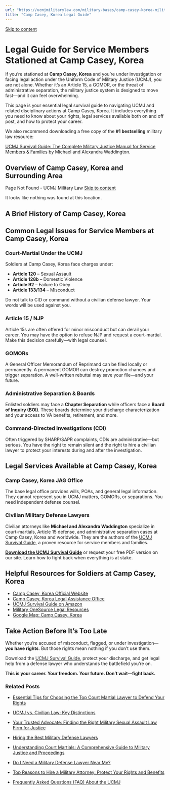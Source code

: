 ```yaml
---
url: "https://ucmjmilitarylaw.com/military-bases/camp-casey-korea-military-defense-lawyer-ucmj-legal-guide/"
title: "Camp Casey, Korea Legal Guide"
---
```


[Skip to content](https://ucmjmilitarylaw.com/military-bases/camp-casey-korea-military-defense-lawyer-ucmj-legal-guide/#content)

# Legal Guide for Service Members Stationed at Camp Casey, Korea

If you’re stationed at **Camp Casey, Korea** and you’re under investigation or facing legal action under the Uniform Code of Military Justice (UCMJ), you are not alone. Whether it’s an Article 15, a GOMOR, or the threat of administrative separation, the military justice system is designed to move fast—and it can feel overwhelming.

This page is your essential legal survival guide to navigating UCMJ and related disciplinary actions at Camp Casey, Korea. It includes everything you need to know about your rights, legal services available both on and off post, and how to protect your career.

We also recommend downloading a free copy of the **#1 bestselling** military law resource:

[UCMJ Survival Guide: The Complete Military Justice Manual for Service Members & Families](https://www.amazon.com/dp/B0FCDD3B2Z) by Michael and Alexandra Waddington.

## Overview of Camp Casey, Korea and Surrounding Area

Page Not Found - UCMJ Military Law [Skip to content](https://ucmjmilitarylaw.com/military-bases/camp-casey-korea-military-defense-lawyer-ucmj-legal-guide/%7Blocation7#content)

It looks like nothing was found at this location.

## A Brief History of Camp Casey, Korea

## Common Legal Issues for Service Members at Camp Casey, Korea

### Court-Martial Under the UCMJ

Soldiers at Camp Casey, Korea face charges under:

- **Article 120** – Sexual Assault
- **Article 128b** – Domestic Violence
- **Article 92** – Failure to Obey
- **Article 133/134** – Misconduct

Do not talk to CID or command without a civilian defense lawyer. Your words will be used against you.

### Article 15 / NJP

Article 15s are often offered for minor misconduct but can derail your career. You may have the option to refuse NJP and request a court-martial. Make this decision carefully—with legal counsel.

### GOMORs

A General Officer Memorandum of Reprimand can be filed locally or permanently. A permanent GOMOR can destroy promotion chances and trigger separation. A well-written rebuttal may save your file—and your future.

### Administrative Separation & Boards

Enlisted soldiers may face a **Chapter Separation** while officers face a **Board of Inquiry (BOI)**. These boards determine your discharge characterization and your access to VA benefits, retirement, and more.

### Command-Directed Investigations (CDI)

Often triggered by SHARP/SAPR complaints, CDIs are administrative—but serious. You have the right to remain silent and the right to hire a civilian lawyer to protect your interests during and after the investigation.

## Legal Services Available at Camp Casey, Korea

### Camp Casey, Korea JAG Office

The base legal office provides wills, POAs, and general legal information. They cannot represent you in UCMJ matters, GOMORs, or separations. You need independent defense counsel.

### Civilian Military Defense Lawyers

Civilian attorneys like **Michael and Alexandra Waddington** specialize in court-martials, Article 15 defense, and administrative separation cases at Camp Casey, Korea and worldwide. They are the authors of the [UCMJ Survival Guide](https://www.amazon.com/dp/B0FCDD3B2Z), a proven resource for service members and families.

**[Download the UCMJ Survival Guide](https://www.amazon.com/dp/B0FCDD3B2Z)** or request your free PDF version on our site. Learn how to fight back when everything is at stake.

## Helpful Resources for Soldiers at Camp Casey, Korea

- [Camp Casey, Korea Official Website](https://ucmjmilitarylaw.com/military-bases/camp-casey-korea-military-defense-lawyer-ucmj-legal-guide/%7Blocation12%7D)
- [Camp Casey, Korea Legal Assistance Office](https://ucmjmilitarylaw.com/military-bases/camp-casey-korea-military-defense-lawyer-ucmj-legal-guide/%7Blocation13%7D)
- [UCMJ Survival Guide on Amazon](https://www.amazon.com/dp/B0FCDD3B2Z)
- [Military OneSource Legal Resources](https://www.militaryonesource.mil/legal/)
- [Google Map: Camp Casey, Korea](https://ucmjmilitarylaw.com/military-bases/camp-casey-korea-military-defense-lawyer-ucmj-legal-guide/%7Blocation14%7D)

## Take Action Before It’s Too Late

Whether you’re accused of misconduct, flagged, or under investigation— **you have rights**. But those rights mean nothing if you don’t use them.

Download the [UCMJ Survival Guide](https://www.amazon.com/dp/B0FCDD3B2Z), protect your discharge, and get legal help from a defense lawyer who understands the battlefield you’re on.

**This is your career. Your freedom. Your future. Don’t wait—fight back.**

### Related Posts

- [Essential Tips for Choosing the Top Court Martial Lawyer to Defend Your Rights](https://ucmjmilitarylaw.com/top-court-martial-lawyer/)
- [UCMJ vs. Civilian Law: Key Distinctions](https://ucmjmilitarylaw.com/ucmj/ucmj-vs-civilian-law-key-distinctions/)
- [Your Trusted Advocate: Finding the Right Military Sexual Assault Law Firm for Justice](https://ucmjmilitarylaw.com/military-sexual-assault-law-firm/)
- [Hiring the Best Military Defense Lawyers](https://ucmjmilitarylaw.com/military-defense-lawyers/)

- [Understanding Court Martials: A Comprehensive Guide to Military Justice and Proceedings](https://ucmjmilitarylaw.com/court-martials/)
- [Do I Need a Military Defense Lawyer Near Me?](https://ucmjmilitarylaw.com/military-defense-lawyers/do-i-need-a-military-defense-lawyer-near-me/)
- [Top Reasons to Hire a Military Attorney: Protect Your Rights and Benefits](https://ucmjmilitarylaw.com/military-attorney/)
- [Frequently Asked Questions (FAQ) About the UCMJ](https://ucmjmilitarylaw.com/ucmj/frequently-asked-questions-faq-about-the-ucmj/)